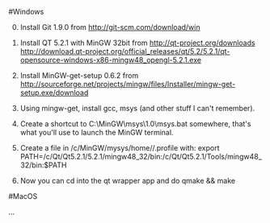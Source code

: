 #Windows

0. Install Git 1.9.0 from
	http://git-scm.com/download/win

1. Install QT 5.2.1 with MinGW 32bit from 
	http://qt-project.org/downloads
    http://download.qt-project.org/official_releases/qt/5.2/5.2.1/qt-opensource-windows-x86-mingw48_opengl-5.2.1.exe

2. Install MinGW-get-setup 0.6.2 from
	http://sourceforge.net/projects/mingw/files/Installer/mingw-get-setup.exe/download

3. Using mingw-get, install gcc, msys (and other stuff I can't remember).

4. Create a shortcut to C:\MinGW\msys\1.0\msys.bat somewhere, that's what you'll use to launch the MinGW terminal.

5. Create a file in /c/MinGW/mysys/home/<username>/.profile with:
	export PATH=/c/Qt/Qt5.2.1/5.2.1/mingw48_32/bin:/c/Qt/Qt5.2.1/Tools/mingw48_32/bin:$PATH

6. Now you can cd into the qt wrapper app and do qmake && make

#MacOS

...
